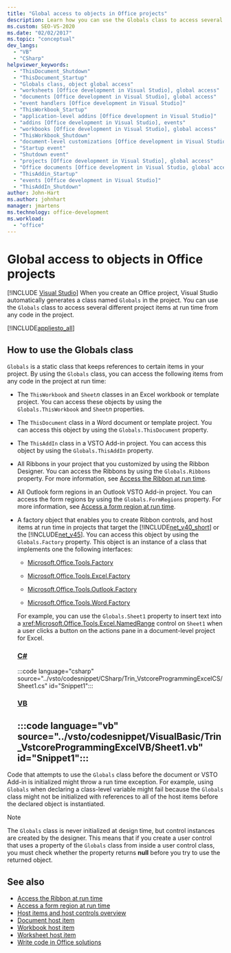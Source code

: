 ```yaml
---
title: "Global access to objects in Office projects"
description: Learn how you can use the Globals class to access several different project items at run time from any code in the project.
ms.custom: SEO-VS-2020
ms.date: "02/02/2017"
ms.topic: "conceptual"
dev_langs:
  - "VB"
  - "CSharp"
helpviewer_keywords:
  - "ThisDocument_Shutdown"
  - "ThisDocument_Startup"
  - "Globals class, object global access"
  - "worksheets [Office development in Visual Studio], global access"
  - "documents [Office development in Visual Studio], global access"
  - "event handlers [Office development in Visual Studio]"
  - "ThisWorkbook_Startup"
  - "application-level addins [Office development in Visual Studio]"
  - "addins [Office development in Visual Studio], events"
  - "workbooks [Office development in Visual Studio], global access"
  - "ThisWorkbook_Shutdown"
  - "document-level customizations [Office development in Visual Studio]"
  - "Startup event"
  - "Shutdown event"
  - "projects [Office development in Visual Studio], global access"
  - "Office documents [Office development in Visual Studio, global access"
  - "ThisAddin_Startup"
  - "events [Office development in Visual Studio]"
  - "ThisAddIn_Shutdown"
author: John-Hart
ms.author: johnhart
manager: jmartens
ms.technology: office-development
ms.workload:
  - "office"
---
```

# Global access to objects in Office projects

 [!INCLUDE [Visual Studio](~/includes/applies-to-version/vs-windows-only.md)]
  When you create an Office project, Visual Studio automatically generates a class named `Globals` in the project. You can use the `Globals` class to access several different project items at run time from any code in the project.

 [!INCLUDE[appliesto_all](../vsto/includes/appliesto-all-md.md)]

## How to use the Globals class
 `Globals` is a static class that keeps references to certain items in your project. By using the `Globals` class, you can access the following items from any code in the project at run time:

- The `ThisWorkbook` and `Sheet`*n* classes in an Excel workbook or template project. You can access these objects by using the `Globals.ThisWorkbook` and `Sheet`*n* properties.

- The `ThisDocument` class in a Word document or template project. You can access this object by using the `Globals.ThisDocument` property.

- The `ThisAddIn` class in a VSTO Add-in project. You can access this object by using the `Globals.ThisAddIn` property.

- All Ribbons in your project that you customized by using the Ribbon Designer. You can access the Ribbons by using the `Globals.Ribbons` property. For more information, see [Access the Ribbon at run time](../vsto/accessing-the-ribbon-at-run-time.md).

- All Outlook form regions in an Outlook VSTO Add-in project. You can access the form regions by using the `Globals.FormRegions` property. For more information, see [Access a form region at run time](../vsto/accessing-a-form-region-at-run-time.md).

- A factory object that enables you to create Ribbon controls, and host items at run time in projects that target the [!INCLUDE[net_v40_short](../sharepoint/includes/net-v40-short-md.md)] or the [!INCLUDE[net_v45](../vsto/includes/net-v45-md.md)]. You can access this object by using the `Globals.Factory` property. This object is an instance of a class that implements one the following interfaces:

  - [Microsoft.Office.Tools.Factory](xref:Microsoft.Office.Tools.Factory)

  - [Microsoft.Office.Tools.Excel.Factory](xref:Microsoft.Office.Tools.Excel.Factory)

  - [Microsoft.Office.Tools.Outlook.Factory](xref:Microsoft.Office.Tools.Outlook.Factory)

  - [Microsoft.Office.Tools.Word.Factory](xref:Microsoft.Office.Tools.Word.Factory)

  For example, you can use the `Globals.Sheet1` property to insert text into a <xref:Microsoft.Office.Tools.Excel.NamedRange> control on `Sheet1` when a user clicks a button on the actions pane in a document-level project for Excel.

  ### [C#](#tab/csharp)
  :::code language="csharp" source="../vsto/codesnippet/CSharp/Trin_VstcoreProgrammingExcelCS/Sheet1.cs" id="Snippet1":::

  ### [VB](#tab/vb)
  :::code language="vb" source="../vsto/codesnippet/VisualBasic/Trin_VstcoreProgrammingExcelVB/Sheet1.vb" id="Snippet1":::
  ---

 Code that attempts to use the `Globals` class before the document or VSTO Add-in is initialized might throw a run time exception. For example, using `Globals` when declaring a class-level variable might fail because the `Globals` class might not be initialized with references to all of the host items before the declared object is instantiated.

> [!NOTE]
> The `Globals` class is never initialized at design time, but control instances are created by the designer. This means that if you create a user control that uses a property of the `Globals` class from inside a user control class, you must check whether the property returns **null** before you try to use the returned object.

## See also
- [Access the Ribbon at run time](../vsto/accessing-the-ribbon-at-run-time.md)
- [Access a form region at run time](../vsto/accessing-a-form-region-at-run-time.md)
- [Host items and host controls overview](../vsto/host-items-and-host-controls-overview.md)
- [Document host item](../vsto/document-host-item.md)
- [Workbook host item](../vsto/workbook-host-item.md)
- [Worksheet host item](../vsto/worksheet-host-item.md)
- [Write code in Office solutions](../vsto/writing-code-in-office-solutions.md)
